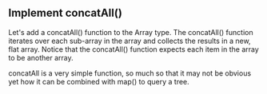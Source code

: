 ## Implement concatAll()

Let's add a concatAll() function to the Array type. The concatAll() function iterates over each sub-array in the array and collects the results in a new, flat array. Notice that the concatAll() function expects each item in the array to be another array.

concatAll is a very simple function, so much so that it may not be obvious yet how it can be combined with map() to query a tree.